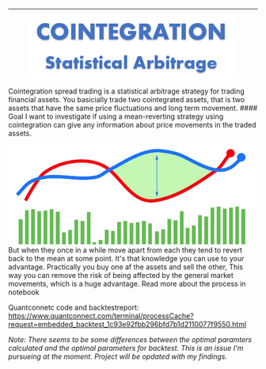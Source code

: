 ----
<p align="center">
  <img src="img/Cointegration.png" />
</p>
Cointegration spread trading is a statistical arbitrage strategy for trading financial assets. You basicially trade two cointegrated assets, that is two assets that have the same price fluctuations and long term movement. 
#### Goal
I want to investigate if using a mean-reverting strategy using cointegration can give any information about price movements in the traded assets.



![Graphs](img/Github_graphs.jpg)
But when they once in a while move apart from each they tend to revert back to the mean at some point. It's that knowledge you can use to your advantage.
Practically you buy one af the assets and sell the other, This way you can remove the risk of being affected by the general market movements, which is a huge advantage. 
Read more about the process in notebook

Quantconnetc code and backtestreport:</br>
https://www.quantconnect.com/terminal/processCache?request=embedded_backtest_1c93e92fbb296bfd7b1d2110077f9550.html

*Note: There seems to be some differences between the optimal paramters calculated and the optimal parameters for backtest. This is an issue I'm pursueing at the moment. Project will be opdated with my findings.*

<!--stackedit_data:
eyJoaXN0b3J5IjpbLTE2NjkyODM3MTMsNTI2NTk5NDU0LC01ND
I4NDMyMTgsMTc3MTkwMzA4MSwyMDAzODY4NjUzLDEyOTE5NzMw
MiwxODU1NjQ5ODk3LDEzMzk1NTcxNzMsMTk2NzkyNzU1NCwxMT
MzNTkwNzgyLC0xNDMzNzk4MDcxLC0xMzEzNDM4MTYyLDQ1ODQ2
Mjk3MiwtMTAwMzA4MDYxMiwtMzY4MTg0MTI4XX0=
-->